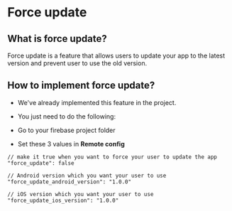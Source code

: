 # Force update

## What is force update?

Force update is a feature that allows users to update your app to the latest version and prevent user to use the old version.

## How to implement force update?

- We've already implemented this feature in the project.
- You just need to do the following:

- Go to your firebase project folder
- Set these 3 values in **Remote config**

```
// make it true when you want to force your user to update the app
"force_update": false 

// Android version which you want your user to use
"force_update_android_version": "1.0.0" 

// iOS version which you want your user to use
"force_update_ios_version": "1.0.0" 
```
